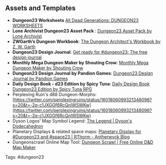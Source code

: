 ## Assets and Templates
- **Dungeon23 Worksheets** [All Dead Generations: DUNGEON23 WORKSHEETS](https://alldeadgenerations.blogspot.com/2022/12/dungeon23-worksheets.html#more)
- **Lone Archivist Dungeon23 Asset Pack** : [Dungeon23 Asset Pack by Lone Archivist](https://lonearchivist.itch.io/dungeon23)
- **ZWGarth’s Dungeon Workbook**: [The Dungeon Architect's Workbook by Z. W. Garth](https://zwgarth.itch.io/dungeon-workbook)
- **Dungeon23 Design Journal**: [Get ready for #dungeon23: The free design journal](https://pandiongames.substack.com/p/get-ready-for-dungeon23-the-free?utm_source=twitter&utm_campaign=auto_share&r=18ul2d)  
- **Monthly Mega Dungeon Maker by Shouting Crow**: [Monthly Mega Dungeon Maker by Shouting Crow](https://shoutingcrow.itch.io/monthly-mega-dungeon-maker)  
- **Dungeon23 Design Journal by Pandion Games**: [Dungeon23 Design Journal by Pandion Games](https://pandiongames.itch.io/dungeon23-journal)  
- **Daily Design Book - d23 Edition by Spicy Tuna**: [Daily Design Book Dungeon23 Edition by Spicy Tuna RPG](https://spicytunarpg.itch.io/daily-design-book-dungeon23-edition)
- Perplexing Ruin's d88 Dungeon-Morphs: [https://twitter.com/perplexingruins/status/1601806099321348096?s=20&t=-2q-c1JXGGf6RcQnlWSWKw](https://twitter.com/perplexingruins/status/1601806099321348096?s=20&t=-2q-c1JXGGf6RcQnlWSWKw)  
- Dyson Logos' Map Symbol Legend: [The Legend | Dyson's Dodecahedron](https://dysonlogos.blog/2020/09/22/the-legend/)  
- Planetary Displays & related space maps: [Planetary Display for #Dungeon23 and #space23 | RThorm - Antherwyck Blog](https://rthorm.wordpress.com/2022/12/10/planetary-display-for-dungeon23-and-space23/)  
- Dungeonscrawl Online Map Tool: [Dungeon Scrawl | Free Online D&D Map Maker](https://dungeonscrawl.com)  



Tags: #dungeon23
